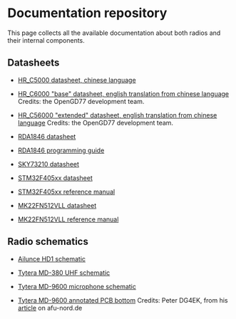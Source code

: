 # Documentation repository

This page collects all the available documentation about both radios and their internal components.

## Datasheets

* [HR_C5000 datasheet, chinese language](docs/chips/HR_C5000.pdf)
* [HR_C6000 "base" datasheet, english translation from chinese language](docs/chips/HR_C6000_minimal.pdf) Credits: the OpenGD77 development team.
* [HR_C56000 "extended" datasheet, english translation from chinese language](docs/chips/HR_C6000_translated.pdf) Credits: the OpenGD77 development team.

* [RDA1846 datasheet](docs/chips/RDA1846_datasheet.pdf)
* [RDA1846 programming guide](docs/chips/RDA1846_programming_guide.pdf)
* [SKY73210 datasheet](docs/chips/SKY72310.pdf)

* [STM32F405xx datasheet](https://www.st.com/resource/en/datasheet/dm00037051.pdf)
* [STM32F405xx reference manual](https://www.st.com/resource/en/reference_manual/dm00031020-stm32f405-415-stm32f407-417-stm32f427-437-and-stm32f429-439-advanced-arm-based-32-bit-mcus-stmicroelectronics.pdf)
* [MK22FN512VLL datasheet](https://www.nxp.com/docs/en/data-sheet/K22P121M120SF7.pdf)
* [MK22FN512VLL reference manual](docs/chips/MK22FN512_refman.pdf)

## Radio schematics

* [Ailunce HD1 schematic](docs/targets/Ailunce_HD1_schematic.pdf)

* [Tytera MD-380 UHF schematic](docs/targets/MD380_UHF_schematic.pdf)

* [Tytera MD-9600 microphone schematic](docs/targets/MD9600_mic_schematic.pdf)
* [Tytera MD-9600 annotated PCB bottom](docs/targets/MD9600_bottom_annotated.jpeg) Credits: Peter DG4EK, from his [article](https://afu-nord.de/rt90-mod2) on afu-nord.de
